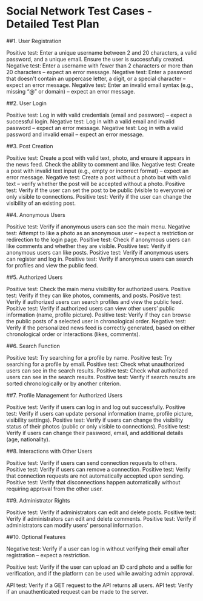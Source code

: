 # Social Network Test Cases - Detailed Test Plan


##1. User Registration

Positive test: Enter a unique username between 2 and 20 characters, a valid password, and a unique email. Ensure the user is successfully created.
Negative test: Enter a username with fewer than 2 characters or more than 20 characters – expect an error message.
Negative test: Enter a password that doesn't contain an uppercase letter, a digit, or a special character – expect an error message.
Negative test: Enter an invalid email syntax (e.g., missing “@” or domain) – expect an error message.




##2. User Login

Positive test: Log in with valid credentials (email and password) – expect a successful login.
Negative test: Log in with a valid email and invalid password – expect an error message.
Negative test: Log in with a valid password and invalid email – expect an error message.




##3. Post Creation

Positive test: Create a post with valid text, photo, and ensure it appears in the news feed. Check the ability to comment and like.
Negative test: Create a post with invalid text input (e.g., empty or incorrect format) – expect an error message.
Negative test: Create a post without a photo but with valid text – verify whether the post will be accepted without a photo.
Positive test: Verify if the user can set the post to be public (visible to everyone) or only visible to connections.
Positive test: Verify if the user can change the visibility of an existing post.





##4. Anonymous Users

Positive test: Verify if anonymous users can see the main menu.
Negative test: Attempt to like a photo as an anonymous user – expect a restriction or redirection to the login page.
Positive test: Check if anonymous users can like comments and whether they are visible.
Positive test: Verify if anonymous users can like posts.
Positive test: Verify if anonymous users can register and log in.
Positive test: Verify if anonymous users can search for profiles and view the public feed.





##5. Authorized Users

Positive test: Check the main menu visibility for authorized users.
Positive test: Verify if they can like photos, comments, and posts.
Positive test: Verify if authorized users can search profiles and view the public feed.
Positive test: Verify if authorized users can view other users’ public information (name, profile picture).
Positive test: Verify if they can browse the public posts of a selected user in chronological order.
Negative test: Verify if the personalized news feed is correctly generated, based on either chronological order or interactions (likes, comments).





##6. Search Function

Positive test: Try searching for a profile by name.
Positive test: Try searching for a profile by email.
Positive test: Check what unauthorized users can see in the search results.
Positive test: Check what authorized users can see in the search results.
Positive test: Verify if search results are sorted chronologically or by another criterion.





##7. Profile Management for Authorized Users

Positive test: Verify if users can log in and log out successfully.
Positive test: Verify if users can update personal information (name, profile picture, visibility settings).
Positive test: Verify if users can change the visibility status of their photos (public or only visible to connections).
Positive test: Verify if users can change their password, email, and additional details (age, nationality).






##8. Interactions with Other Users

Positive test: Verify if users can send connection requests to others.
Positive test: Verify if users can remove a connection.
Positive test: Verify that connection requests are not automatically accepted upon sending.
Positive test: Verify that disconnections happen automatically without requiring approval from the other user.






##9. Administrator Rights

Positive test: Verify if administrators can edit and delete posts.
Positive test: Verify if administrators can edit and delete comments.
Positive test: Verify if administrators can modify users' personal information.






##10. Optional Features

Negative test: Verify if a user can log in without verifying their email after registration – expect a restriction.

Positive test: Verify if the user can upload an ID card photo and a selfie for verification, and if the platform can be used while awaiting admin approval.



API test: Verify if a GET request to the API returns all users.
API test: Verify if an unauthenticated request can be made to the server.
